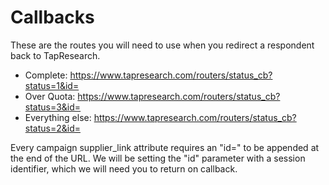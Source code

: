 # Callbacks

These are the routes you will need to use when you redirect a respondent back to TapResearch.

* Complete: https://www.tapresearch.com/routers/status_cb?status=1&id=
* Over Quota: https://www.tapresearch.com/routers/status_cb?status=3&id=
* Everything else: https://www.tapresearch.com/routers/status_cb?status=2&id=

<aside class=info>
Every campaign supplier_link attribute requires an "id=" to be appended at the end of the URL. We will be setting the "id" parameter with a session identifier, which we will need you to return on callback.
</aside>